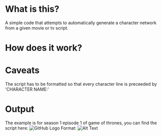 # What is this?
A simple code that attempts to automatically generate a character network from a given movie or tv script.

# How does it work?

# Caveats
The script has to be formatted so that every character line is preceeded by 'CHARACTER NAME:'

# Output
The example is for season 1 episode 1 of game of thrones, you can find the script here:
![GitHub Logo](/images/logo.png)
Format: ![Alt Text](url)
